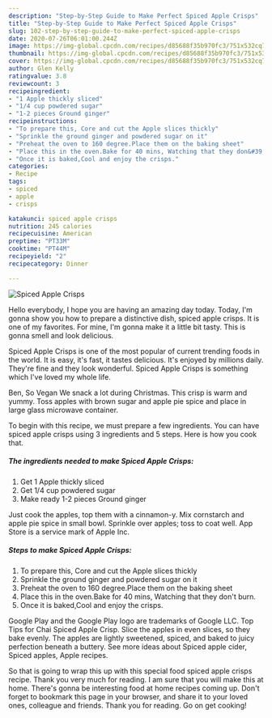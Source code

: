 ```yaml
---
description: "Step-by-Step Guide to Make Perfect Spiced Apple Crisps"
title: "Step-by-Step Guide to Make Perfect Spiced Apple Crisps"
slug: 102-step-by-step-guide-to-make-perfect-spiced-apple-crisps
date: 2020-07-26T06:01:00.244Z
image: https://img-global.cpcdn.com/recipes/d85688f35b970fc3/751x532cq70/spiced-apple-crisps-recipe-main-photo.jpg
thumbnail: https://img-global.cpcdn.com/recipes/d85688f35b970fc3/751x532cq70/spiced-apple-crisps-recipe-main-photo.jpg
cover: https://img-global.cpcdn.com/recipes/d85688f35b970fc3/751x532cq70/spiced-apple-crisps-recipe-main-photo.jpg
author: Glen Kelly
ratingvalue: 3.8
reviewcount: 3
recipeingredient:
- "1 Apple thickly sliced"
- "1/4 cup powdered sugar"
- "1-2 pieces Ground ginger"
recipeinstructions:
- "To prepare this, Core and cut the Apple slices thickly"
- "Sprinkle the ground ginger and powdered sugar on it"
- "Preheat the oven to 160 degree.Place them on the baking sheet"
- "Place this in the oven.Bake for 40 mins, Watching that they don&#39;t burn."
- "Once it is baked,Cool and enjoy the crisps."
categories:
- Recipe
tags:
- spiced
- apple
- crisps

katakunci: spiced apple crisps 
nutrition: 245 calories
recipecuisine: American
preptime: "PT33M"
cooktime: "PT44M"
recipeyield: "2"
recipecategory: Dinner

---
```



![Spiced Apple Crisps](https://img-global.cpcdn.com/recipes/d85688f35b970fc3/751x532cq70/spiced-apple-crisps-recipe-main-photo.jpg)

Hello everybody, I hope you are having an amazing day today. Today, I'm gonna show you how to prepare a distinctive dish, spiced apple crisps. It is one of my favorites. For mine, I'm gonna make it a little bit tasty. This is gonna smell and look delicious.

Spiced Apple Crisps is one of the most popular of current trending foods in the world. It is easy, it's fast, it tastes delicious. It's enjoyed by millions daily. They're fine and they look wonderful. Spiced Apple Crisps is something which I've loved my whole life.

Ben, So Vegan We snack a lot during Christmas. This crisp is warm and yummy. Toss apples with brown sugar and apple pie spice and place in large glass microwave container.


To begin with this recipe, we must prepare a few ingredients. You can have spiced apple crisps using 3 ingredients and 5 steps. Here is how you cook that.

##### The ingredients needed to make Spiced Apple Crisps:

1. Get 1 Apple thickly sliced
1. Get 1/4 cup powdered sugar
1. Make ready 1-2 pieces Ground ginger


Just cook the apples, top them with a cinnamon-y. Mix cornstarch and apple pie spice in small bowl. Sprinkle over apples; toss to coat well. App Store is a service mark of Apple Inc. 

##### Steps to make Spiced Apple Crisps:

1. To prepare this, Core and cut the Apple slices thickly
1. Sprinkle the ground ginger and powdered sugar on it
1. Preheat the oven to 160 degree.Place them on the baking sheet
1. Place this in the oven.Bake for 40 mins, Watching that they don&#39;t burn.
1. Once it is baked,Cool and enjoy the crisps.


Google Play and the Google Play logo are trademarks of Google LLC. Top Tips for Chai Spiced Apple Crisp. Slice the apples in even slices, so they bake evenly. The apples are lightly sweetened, spiced, and baked to juicy perfection beneath a buttery. See more ideas about Spiced apple cider, Spiced apples, Apple recipes. 

So that is going to wrap this up with this special food spiced apple crisps recipe. Thank you very much for reading. I am sure that you will make this at home. There's gonna be interesting food at home recipes coming up. Don't forget to bookmark this page in your browser, and share it to your loved ones, colleague and friends. Thank you for reading. Go on get cooking!

